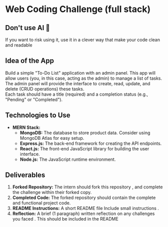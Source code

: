 # Web Coding Challenge (full stack)

## Don't use AI 🚨
If you want to risk using it, use it in a clever way that make your code clean and readable 

## Idea of the App 
Build a simple "To-Do List" application with an admin panel.  This app will allow users (you, in this case, acting as the admin) to manage a list of tasks. 
The admin panel will provide the interface to create, read, update, and delete (CRUD operations) these tasks.  
Each task should have a title (required) and a completion status (e.g., "Pending" or "Completed").

## Technologies to Use

*   **MERN Stack:**
    *   **MongoDB:** The database to store product data.  Consider using MongoDB Atlas for easy setup.
    *   **Express.js:** The back-end framework for creating the API endpoints.
    *   **React.js:** The front-end JavaScript library for building the user interface.
    *   **Node.js:** The JavaScript runtime environment.

## Deliverables

1.  **Forked Repository:** The intern should fork this repository , and complete the challenge within their forked copy.
2.  **Completed Code:**  The forked repository should contain the complete and functional project code.
3.  **README Instructions:** A short README file Include small instructions .
4.  **Reflection:** A brief (1 paragraph) written reflection on any challenges you faced . This should be included in the README
